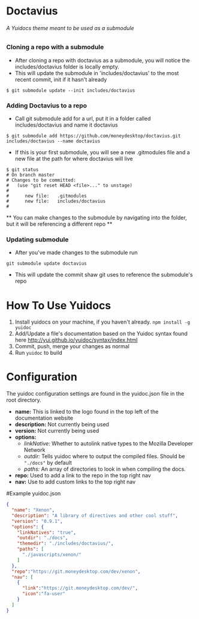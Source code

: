 Doctavius
==================
###### A Yuidocs theme meant to be used as a submodule

### Cloning a repo with a submodule
- After cloning a repo with doctavius as a submodule, you will notice the includes/doctavius folder is locally empty.
- This will update the submodule in 'includes/doctavius' to the most recent commit, init if it hasn't already
```
$ git submodule update --init includes/doctavius
```

### Adding Doctavius to a repo
- Call git submodule add for a url, put it in a folder called includes/doctavius and name it doctavius
```
$ git submodule add https://github.com/moneydesktop/doctavius.git includes/doctavius --name doctavius
```
- If this is your first submodule, you will see a new .gitmodules file and a new file at the path for where doctavius will live
```
$ git status
# On branch master
# Changes to be committed:
#   (use "git reset HEAD <file>..." to unstage)
#
#      new file:   .gitmodules
#      new file:   includes/doctavius
#
```

** You can make changes to the submodule by navigating into the folder, but it will be referencing a different repo **

### Updating submodule
- After you've made changes to the submodule run 
```
git submodule update doctavius
```
- This will update the commit shaw git uses to reference the submodule's repo

# How To Use Yuidocs
1. Install yuidocs on your machine, if you haven't already. `npm install -g yuidoc`
2. Add/Update a file's documentation based on the Yuidoc syntax found here http://yui.github.io/yuidoc/syntax/index.html
3. Commit, push, merge your changes as normal
4. Run `yuidoc` to build

# Configuration
The yuidoc configuration settings are found in the yuidoc.json file in the root directory.
- **name:** This is linked to the logo found in the top left of the documentation website
- **description:** Not currently being used
- **version:** Not currently being used
- **options:**
  - *linkNative:* Whether to autolink native types to the Mozilla Developer Network
  - *outdir:* Tells yuidoc where to output the compiled files. Should be `"./docs"` by default
  - *paths:* An array of directories to look in when compiling the docs.
- **repo:** Used to add a link to the repo in the top right nav
- **nav:** Use to add custom links to the top right nav

#Example yuidoc.json
```json
{
  "name": "Xenon",
  "description": "A library of directives and other cool stuff",
  "version": "0.9.1",
  "options": {
    "linkNatives": "true",
    "outdir": "./docs",
    "themedir": "./includes/doctavius/",
    "paths": [
      "./javascripts/xenon/"
    ]        
  },
  "repo":"https://git.moneydesktop.com/dev/xenon",
  "nav": [
    {
      "link":"https://git.moneydesktop.com/dev/",
      "icon":"fa-user"
    }
  ]
}
```